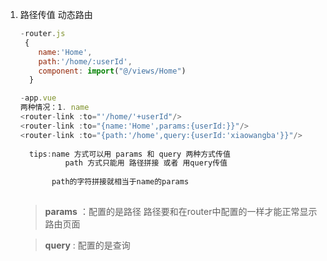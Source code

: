1. 路径传值 动态路由

   ```js
   -router.js
   	{
       name:'Home',
       path:'/home/:userId',
       component: import("@/views/Home")
     }
   
   -app.vue
   两种情况：1. name
   <router-link :to="'/home/'+userId"/>
   <router-link :to="{name:'Home',params:{userId:}}"/>
   <router-link :to="{path:'/home',query:{userId:'xiaowangba'}}"/>
     
     tips:name 方式可以用 params 和 query 两种方式传值
     		 path 方式只能用 路径拼接 或者 用query传值
          
          path的字符拼接就相当于name的params
     
   ```

   > **params** ：配置的是路径 路径要和在router中配置的一样才能正常显示路由页面

   > **query** : 配置的是查询

